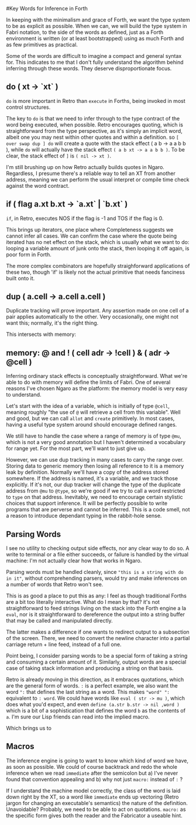 #Key Words for Inference in Forth

In keeping with the minimalism and grace of Forth, we want the type system to be as explicit as possible. When we can, we will build the type system in Fabri notation, to the side of the words as defined, just as a Forth environment is written (or at least bootstrapped) using as much Forth and as few primitives as practical. 

Some of the words are difficult to imagine a compact and general syntax for. This indicates to me that I don't fully understand the algorithm behind inferring through these words. They deserve disproportionate focus. 


## do ( xt -> \`xt\` )

`do` is more important in Retro than `execute` in Forths, being invoked in most control structures. 

The key to `do` is that we need to infer through to the type contract of the word being executed, when possible. Retro encourages quoting, which is straightforward from the type perspective, as it's simply an implicit word, albeit one you may nest within other quotes and within a definition. so `[ over swap dup ] do` will create a quote with the stack effect ( a b -> a a b b ), while `do` will actually have the stack effect `( a b xt -> a a b b )`. To be clear, the stack effect of `]` is `( nil -> xt )`.

I'm still brushing up on how Retro actually builds quotes in Ngaro. Regardless, I presume there's a reliable way to tell an XT from another address, meaning we can perform the usual interpret or compile time check against the word contract. 

## if ( flag a.xt b.xt -> \`a.xt\` | \`b.xt\` )

`if`, in Retro, executes NOS if the flag is -1 and TOS if the flag is 0. 

This brings up iterators, one place where Completeness suggests we cannot infer all cases. We can confirm the case where the quote being iterated has no net effect on the stack, which is usually what we want to do: looping a variable amount of junk onto the stack, then looping it off again, is poor form in Forth. 

The more complex combinators are hopefully straighforward applications of these two, though 'if' is likely not the actual primitive that needs fanciness built onto it. 

## dup ( a.cell -> a.cell a.cell )

Duplicate tracking will prove important. Any assertion made on one cell of a pair applies automatically to the other. Very occasionally, one might not want this; normally, it's the right thing.

This intersects with memory:

## memory: @ and ! ( cell adr -> !cell ) & ( adr -> @cell )

Inferring ordinary stack effects is conceptually straightforward. What we're able to do with memory will define the limits of Fabri. One of several reasons I've chosen Ngaro as the platform: the memory model is very easy to understand.

Let's start with the idea of a variable, which is initially of type `@cell`, meaning roughly "the use of `@` will retrieve a cell from this variable". Well and good, but we can call `allot` and `create` primitively. In most cases, having a useful type system around should encourage defined ranges. 

We still have to handle the case where a range of memory is of type `@mu`, which is not a very good annotation but I haven't determined a vocabulary for range yet. For the most part, we'll want to just give up.

However, we can use dup tracking in many cases to carry the range over. Storing data to generic memory then losing all reference to it is a memory leak by definition. Normally we'll have a copy of the address stored somewhere. If the address is named, it's a variable, and we track those explicitly. If it's not, our dup tracker will change the type of the duplicate address from `@mu` to `@type`, so we're good if we try to call a word restricted to `type` on that address. 
Inevitably, we need to encourage certain stylistic choices that support inference. It will be perfectly possible to write programs that are perverse and cannot be inferred. This is a code smell, not a reason to introduce dependant typing in the rabbit-hole sense. 

## Parsing Words

I see no utility to checking output side effects, nor any clear way to do so. A write to terminal or a file either succeeds, or failure is handled by the virtual machine: I'm not actually clear how that works in Ngaro.

Parsing words must be handled cleanly, since `"this is a string with do in it"`, without comprehending parsers, would try and make inferences on a number of words that Retro won't see. 

This is as good a place to put this as any: I feel as though traditional Forths are a bit too literally interactive. What do I mean by that? it's not straightforward to feed strings living on the stack into the Forth engine a la `eval`, nor is it straightforward to dereference the output into a string buffer that may be called and manipulated directly. 

The latter makes a difference if one wants to redirect output to a subsection of the screen. There, we need to convert the newline character into a partial carriage return + line feed, instead of a full one. 

Point being, I consider parsing words to be a special form of taking a string and consuming a certain amount of it. Similarly, output words are a special case of taking stack information and producing a string on that basis. 

Retro is already moving in this direction, as it embraces quotations, which are the general form of words. `:` is a perfect example, we also want the word `":` that defines the last string as a word. This makes `"word" ":` equivalent to `: word`. We could have words like `eval ( str -> mu )`, which does what you'd expect, and even `define (a.str b.str -> nil ,word )` which is a bit of a sophistication that defines the word `b` as the contents of `a`. I'm sure our Lisp friends can read into the implied macro. 

Which brings us to 

## Macros

The inference engine is going to want to know which kind of word we have, as soon as possible. We could of course backtrack and redo the whole inference when we read `immediate` after the semicolon but a) I've never found that convention appealing and b) why not just `macro:` instead of `:` ? 

If I understand the machine model correctly, the class of the word is laid down right by the XT, so a word like `immediate` ends up vectoring (Retro jargon for changing an executable's semantics) the nature of the definition. Unavoidable? Probably, we need to be able to act on quotations. `macro:` as the specific form gives both the reader and the Fabricator a useable hint. 





